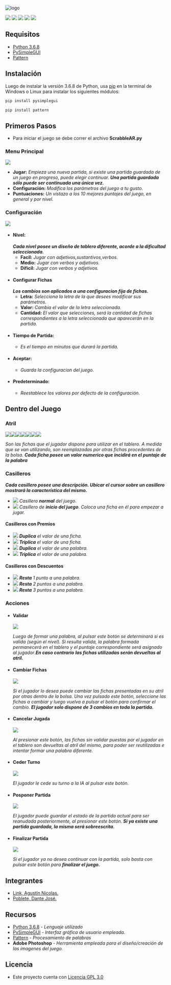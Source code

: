 ![logo](/img/LOGO.png)

![](https://img.shields.io/github/license/dantepoblete/ScrabbleAR?style=plastic) ![](https://img.shields.io/static/v1?label=python&message=3.6.8&color=green&style=plastic) ![](https://img.shields.io/static/v1?label=pysimplegui&message=4.19+&color=red&style=plastic) ![](https://img.shields.io/static/v1?label=pattern&message=2.6&color=yellow&style=plastic) ![](https://img.shields.io/static/v1?label=plataforma&message=windows%207/8.1/10%20-%20linux&color=blue&style=plastic)
## Requisitos
* [Python 3.6.8](https://www.python.org/downloads/release/python-368/)
* [PySimpleGUI](https://github.com/PySimpleGUI)
* [Pattern](https://github.com/clips/pattern)
## Instalación
Luego de instalar la versión 3.6.8 de Python, usa [pip](https://pip.pypa.io/en/stable/) en la terminal de Windows o Linux para instalar los siguientes módulos:
```bash
pip install pysimplegui
```
```bash
pip install pattern
```
## Primeros Pasos

* Para iniciar el juego se debe correr el archivo **ScrabbleAR.py**

### Menu Principal
![](/img/Menu.JPG)
 * **Jugar:** *Empieza una nueva partida, si existe una partida guardada de un juego en progreso, puede elegir continuar.*
 ***Una partida guardada sólo puede ser continuada una única vez.***
 * **Configuración:** *Modifica los parámetros del juego a tu gusto.*
 * **Puntuaciones:** *Un vistazo a los 10 mejores puntajes del juego, en general y por nivel.*

### Configuración
![](/img/Config.JPG)
* #### Nivel:
  ***Cada nivel posee un diseño de tablero diferente, acorde a la dificultad seleccionada.***
  * **Facil:** *Jugar con adjetivos,sustantivos,verbos.*
  * **Medio:** *Jugar con verbos y adjetivos.*
  * **Dificil:** *Jugar con verbos y adjetivos.*
* #### Configurar Fichas 
   ***Los cambios son aplicados a una configuracion fija de fichas.***
  * **Letra:** *Selecciona la letra de la que desees modificar sus parámetros.*
  * **Valor:** *Cambia el valor de la letra seleccionada.*
  * **Cantidad:** *El valor que selecciones, será la cantidad de fichas correspondientes a la letra seleccionada que aparecerán en la partida.*
* #### Tiempo de Partida: 
  * *Es el tiempo en minutos que durará la partida.*
* #### Aceptar:
  * *Guarda la configuracion del juego.*
* #### Predeterminado:
  * *Reestablece los valores por defecto de la configuración.*
  
## Dentro del Juego
  
 ### Atril
![](/letras/E.png)![](/letras/S.png)![](/letras/D.png)![](/letras/T.png)![](/letras/A.png)![](/letras/R.png)![](/letras/N.png)

*Son las fichas que el jugador dispone para utilizar en el tablero. A medida que se van utilizando, son reemplazadas por otras fichas procedentes de la bolsa.*
***Cada ficha posee un valor numerico que incidirá en el puntaje de la palabra***
 ### Casilleros
 
  ***Cada casillero posee una descripción. Ubicar el cursor sobre un casillero mostrará la característica del mismo.***
 
  * ![](/img/N.png) *Casillero* ***normal*** *del juego.*
  * ![](/img/IN.png) *Casillero de* ***inicio del juego***. *Coloca una ficha en él para empezar a jugar.*
 #### Casilleros con Premios
  * ![](/img/DL.png) ***Duplica*** *el valor de una ficha.*
  * ![](/img/TL.png) ***Triplica*** *el valor de una ficha.*
  * ![](/img/DP.png) ***Duplica*** *el valor de una palabra.*
  * ![](/img/TP.png) ***Triplica*** *el valor de una palabra.*
 #### Casilleros con Descuentos
  * ![](/img/P1.png) ***Resta*** *1 punto a una palabra.*
  * ![](/img/P2.png) ***Resta*** *2 puntos a una palabra.*
  * ![](/img/P3.png) ***Resta*** *3 puntos a una palabra.*
 ### Acciones
  * #### Validar
    ![](/img/VAL.png)
    
    *Luego de formar una palabra, al pulsar este botón se determinará si es valida (según el nivel). Si resulta valida,*
    *la palabra formada permanecerá en el tablero y el puntaje correspondiente será asignado al jugador*.***En caso contrario***
    ***las fichas utilizadas serán devueltas al atril.***
  * #### Cambiar Fichas
    ![](/img/CF.png)
   
    *Si el jugador lo desea puede cambiar las fichas presentadas en su atril por otras dentro de la bolsa. Una vez pulsado*
    *este botón, seleccione las fichas a cambiar y luego vuelva a pulsar el botón para confirmar el cambio.*
    ***El jugador solo dispone de 3 cambios en toda la partida.***
  * #### Cancelar Jugada
    ![](/img/CAN.png)
   
    *Al presionar este botón, las fichas sin validar puestas por el jugador en el tablero son devueltas al atril del mismo, para poder ser reutilizadas*
    *e intentar formar una palabra diferente.* 
  * #### Ceder Turno
    ![](/img/BT2.png)
    
    *El jugador le cede su turno a la IA al pulsar este botón.*  
  * #### Posponer Partida
    ![](/img/POS.png)
    
    *El jugador puede guardar el estado de la partida actual para ser reanudada posteriormente, al presionar este botón.*
    ***Si ya existe una partida guardada, la misma será sobreescrita.***
  * #### Finalizar Partida
    ![](/img/FIN.png)
    
    *Si el jugador ya no desea continuar con la partida, solo basta con pulsar este botón para* ***finalizar el juego.***
    
 ## Integrantes
 * [Link, Agustín Nicolas.](https://github.com/aguslink97)
 * [Poblete, Dante José.](https://github.com/dantepoblete)
 ## Recursos
 * [Python 3.6.8](https://www.python.org/downloads/release/python-368/) - *Lenguaje utilizado*
 * [PySimpleGUI](https://github.com/PySimpleGUI) - *Interfaz gráfica de usuario empleada.*
 * [Pattern](https://github.com/clips/pattern) - *Procesamiento de palabras*
 * **Adobe Photoshop** - *Herramienta empleada para el diseño/creación de las imagenes del juego.*
 ## Licencia
 * Este proyecto cuenta con [Licencia GPL 3.0](/LICENSE.md)
 
